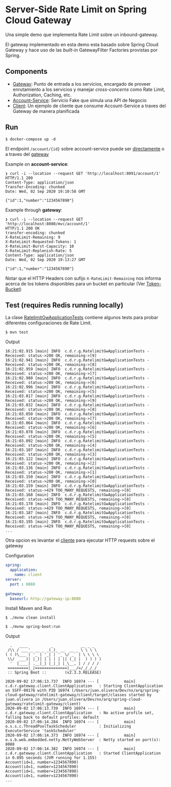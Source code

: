 # Server-Side Rate Limit on Spring Cloud Gateway

Una simple demo que implementa Rate Limit sobre un inbound-gateway.

El gateway implementado en esta demo esta basado sobre Spring Cloud Gateway y hace uso de las *built-in* GatewayFilter Factories provistas por Spring.

## Components

- [Gateway](./gateway): Punto de entrada a los servicios, encargado de proveer enrutamiento a los servicios y manejar *cross-concerns* como Rate Limit, Authorization, Caching, etc.
- [Account-Service](./account-service-mvc): Servicio Fake que simula una API de Negocio
- [Client](./client): Un ejemplo de cliente que consume Account-Service a traves del Gateway de manera planificada


## Run

`$ docker-compose up -d`

El endpoint `/account/{id}` sobre account-service puede ser [directamente](http://localhost:8091/account/1) o a traves del [gateway](http://localhost:8080/mvc/account/1)


Example on **account-service**:
```
❯ curl -i --location --request GET 'http://localhost:8091/account/1'
HTTP/1.1 200
Content-Type: application/json
Transfer-Encoding: chunked
Date: Wed, 02 Sep 2020 19:10:58 GMT

{"id":1,"number":"1234567890"}
```

Example through **gateway**:
```
❯ curl -i --location --request GET 'http://localhost:8080/mvc/account/1'
HTTP/1.1 200 OK
transfer-encoding: chunked
X-RateLimit-Remaining: 9
X-RateLimit-Requested-Tokens: 1
X-RateLimit-Burst-Capacity: 10
X-RateLimit-Replenish-Rate: 5
Content-Type: application/json
Date: Wed, 02 Sep 2020 19:13:27 GMT

{"id":1,"number":"1234567890"}
```

Notar que el HTTP Headers con sufijo `X-RateLimit-Remaining` nos informa acerca de los tokens disponibles para un bucket en particular (Ver [Token-Bucket](https://en.wikipedia.org/wiki/Token_bucket))

## Test (requires Redis running locally)

La clase [RatelimitGwApplicationTests](./gateway/src/test/java/com/demo/ratelimit/gateway/RatelimitGwApplicationTests.java) contiene algunos tests para probar diferentes configuraciones de Rate Limit.

```
$ mvn test
```

Output

```
16:21:02.915 [main] INFO  c.d.r.g.RatelimitGwApplicationTests - Received: status->200 OK, remaining->[9]
16:21:02.941 [main] INFO  c.d.r.g.RatelimitGwApplicationTests - Received: status->200 OK, remaining->[8]
16:21:02.959 [main] INFO  c.d.r.g.RatelimitGwApplicationTests - Received: status->200 OK, remaining->[7]
16:21:02.980 [main] INFO  c.d.r.g.RatelimitGwApplicationTests - Received: status->200 OK, remaining->[6]
16:21:02.996 [main] INFO  c.d.r.g.RatelimitGwApplicationTests - Received: status->200 OK, remaining->[5]
16:21:03.017 [main] INFO  c.d.r.g.RatelimitGwApplicationTests - Received: status->200 OK, remaining->[9]
16:21:03.032 [main] INFO  c.d.r.g.RatelimitGwApplicationTests - Received: status->200 OK, remaining->[8]
16:21:03.050 [main] INFO  c.d.r.g.RatelimitGwApplicationTests - Received: status->200 OK, remaining->[7]
16:21:03.064 [main] INFO  c.d.r.g.RatelimitGwApplicationTests - Received: status->200 OK, remaining->[6]
16:21:03.078 [main] INFO  c.d.r.g.RatelimitGwApplicationTests - Received: status->200 OK, remaining->[5]
16:21:03.092 [main] INFO  c.d.r.g.RatelimitGwApplicationTests - Received: status->200 OK, remaining->[4]
16:21:03.107 [main] INFO  c.d.r.g.RatelimitGwApplicationTests - Received: status->200 OK, remaining->[3]
16:21:03.122 [main] INFO  c.d.r.g.RatelimitGwApplicationTests - Received: status->200 OK, remaining->[2]
16:21:03.136 [main] INFO  c.d.r.g.RatelimitGwApplicationTests - Received: status->200 OK, remaining->[1]
16:21:03.150 [main] INFO  c.d.r.g.RatelimitGwApplicationTests - Received: status->200 OK, remaining->[0]
16:21:03.159 [main] INFO  c.d.r.g.RatelimitGwApplicationTests - Received: status->429 TOO_MANY_REQUESTS, remaining->[0]
16:21:03.168 [main] INFO  c.d.r.g.RatelimitGwApplicationTests - Received: status->429 TOO_MANY_REQUESTS, remaining->[0]
16:21:03.178 [main] INFO  c.d.r.g.RatelimitGwApplicationTests - Received: status->429 TOO_MANY_REQUESTS, remaining->[0]
16:21:03.187 [main] INFO  c.d.r.g.RatelimitGwApplicationTests - Received: status->429 TOO_MANY_REQUESTS, remaining->[0]
16:21:03.195 [main] INFO  c.d.r.g.RatelimitGwApplicationTests - Received: status->429 TOO_MANY_REQUESTS, remaining->[0]
...
```

Otra opcion es levantar el [cliente](./client) para ejecutar HTTP requests sobre el gateway

Configuration
```yaml
spring:
  application:
    name: client 
server:
  port : 8088
  
gateway:
  baseurl: http://gateway-ip:8080  

```
Install Maven and Run
```
$ ./mvnw clean install

$ ./mvnw spring-boot:run
```

Output
```
  .   ____          _            __ _ _
 /\\ / ___'_ __ _ _(_)_ __  __ _ \ \ \ \
( ( )\___ | '_ | '_| | '_ \/ _` | \ \ \ \
 \\/  ___)| |_)| | | | | || (_| |  ) ) ) )
  '  |____| .__|_| |_|_| |_\__, | / / / /
 =========|_|==============|___/=/_/_/_/
 :: Spring Boot ::        (v2.3.3.RELEASE)

2020-09-02 17:06:13.737  INFO 16974 --- [           main] c.d.r.gateway.client.ClientApplication   : Starting ClientApplication on SSFF-00176 with PID 16974 (/Users/juan.olivera/Dev/nx/arq/spring-cloud-gateway/ratelimit-gateway/client/target/classes started by juan.olivera in /Users/juan.olivera/Dev/nx/arq/spring-cloud-gateway/ratelimit-gateway/client)
2020-09-02 17:06:13.739  INFO 16974 --- [           main] c.d.r.gateway.client.ClientApplication   : No active profile set, falling back to default profiles: default
2020-09-02 17:06:14.284  INFO 16974 --- [           main] o.s.s.c.ThreadPoolTaskScheduler          : Initializing ExecutorService 'taskScheduler'
2020-09-02 17:06:14.373  INFO 16974 --- [           main] o.s.b.web.embedded.netty.NettyWebServer  : Netty started on port(s): 8088
2020-09-02 17:06:14.382  INFO 16974 --- [           main] c.d.r.gateway.client.ClientApplication   : Started ClientApplication in 0.895 seconds (JVM running for 1.155)
Account(id=1, number=1234567890)
Account(id=1, number=1234567890)
Account(id=1, number=1234567890)
Account(id=1, number=1234567890)
...
```





